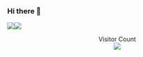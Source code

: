 ### Hi there 👋




<div style="display: flex; flex-direction: row;">
 <img class="img" src="https://github-readme-stats.vercel.app/api?username=ctrl-alt-caleb&show_icons=true&theme=radical" />
 <img class="img" src="https://github-readme-stats.vercel.app/api/top-langs/?username=ctrl-alt-caleb&theme=radical&layout=compact" />
</div>


<p align="center"> 
  Visitor Count<br>
  <img src="https://profile-counter.glitch.me/ctrl-alt-caleb/count.svg" />
</p>

